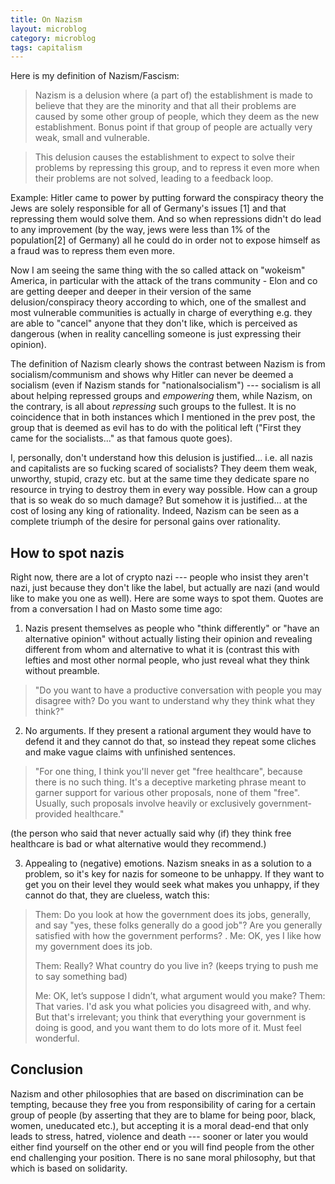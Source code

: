 ```yaml
---
title: On Nazism
layout: microblog
category: microblog
tags: capitalism 
---
```


Here is my definition of Nazism/Fascism:

> Nazism is a delusion where (a part of) the establishment is made to believe that they are the minority and that all their problems are caused by some other group of people, which they deem as the new establishment. Bonus point if that group of people are actually very weak, small and vulnerable.

> This delusion causes the establishment to expect to solve their problems by repressing this group, and to repress it even more when their problems are not solved, leading to a feedback loop.

Example: Hitler came to power by putting forward the conspiracy theory the Jews are solely responsible for all of Germany's issues [1] and that repressing them would solve them. And so when repressions didn't do lead to any improvement (by the way, jews were less than 1% of the population[2] of Germany) all he could do in order not to expose himself as a fraud was to repress them even more.

Now I am seeing the same thing with the so called attack on "wokeism" America, in particular with the attack of the trans community - Elon and co are getting deeper and deeper in their version of the same delusion/conspiracy theory according to which, one of the smallest and most vulnerable communities is actually in charge of everything e.g. they are able to "cancel" anyone that they don't like, which is perceived as dangerous (when in reality cancelling someone is just expressing their opinion).

The definition of Nazism clearly shows the contrast between Nazism is from socialism/communism and shows why Hitler can never be deemed a socialism (even if Nazism stands for "nationalsocialism") --- socialism is all about helping repressed groups and *empowering* them, while Nazism, on the contrary, is all about *repressing* such groups to the fullest. It is no coincidence that in both instances which I mentioned in the prev post, the group that is deemed as evil has to do with the political left ("First they came for the socialists..." as that famous quote goes).

I, personally, don't understand how this delusion is justified... i.e. all nazis and capitalists are so fucking scared of socialists? They deem them weak, unworthy, stupid, crazy etc. but at the same time they dedicate spare no resource in trying to destroy them in every way possible. How can a group that is so weak do so much damage? But somehow it is justified... at the cost of losing any king of rationality. Indeed, Nazism can be seen as a complete triumph of the desire for personal gains over rationality.

How to spot nazis
---

Right now, there are a lot of crypto nazi --- people who insist they aren't nazi, just because they don't like the label, but actually are nazi (and would like to make you one as well). Here are some ways to spot them. Quotes are from a conversation I had on Masto some time ago:

1. Nazis present themselves as people who "think differently" or "have an alternative opinion" without actually listing their opinion and revealing different from whom and alternative to what it is (contrast this with lefties and most other normal people, who just reveal what they think without preamble.

> "Do you want to have a productive conversation with people you may disagree with? Do you want to understand why they think what they think?"

2. No arguments. If they present a rational argument they would have to defend it and they cannot do that, so instead they repeat some cliches and make vague claims with unfinished sentences.

> "For one thing, I think you'll never get "free healthcare", because there is no such thing. It's a deceptive marketing phrase meant to garner support for various other proposals, none of them "free". Usually, such proposals involve heavily or exclusively government-provided healthcare." 

(the person who said that never actually said why (if) they think free healthcare is bad or what alternative would they recommend.)

3. Appealing to (negative) emotions. Nazism sneaks in as a solution to a problem, so it's key for nazis for someone to be unhappy. If they want to get you on their level they would seek what makes you unhappy, if they cannot do that, they are clueless, watch this:

> Them: Do you look at how the government does its jobs, generally, and say "yes, these folks generally do a  good job"? Are you generally satisfied with how the government performs?
. Me: OK, yes I like how my government does its job.
>
> Them: Really? What country do you live in?
> (keeps trying to push me to say something bad)
>
> Me: OK, let’s suppose I didn’t, what argument would you make?
Them: That varies. I'd ask you what policies you disagreed with, and why. But that's irrelevant; you think that everything your government is doing is good, and you want them to do lots more of it. Must feel wonderful.

Conclusion
---

Nazism and other philosophies that are based on discrimination can be tempting, because they free you from responsibility of caring for a certain group of people (by asserting that they are to blame for being poor, black, women, uneducated etc.), but accepting it is a moral dead-end that only leads to stress, hatred, violence and death --- sooner or later you would either find yourself on the other end or you will find people from the other end challenging your position. There is no sane moral philosophy, but that which is based on solidarity.

